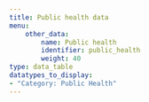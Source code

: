 ```yaml
---
title: Public health data
menu:
    other_data:
        name: Public health
        identifier: public_health
        weight: 40
type: data_table
datatypes_to_display:
- "Category: Public Health"
---
```

